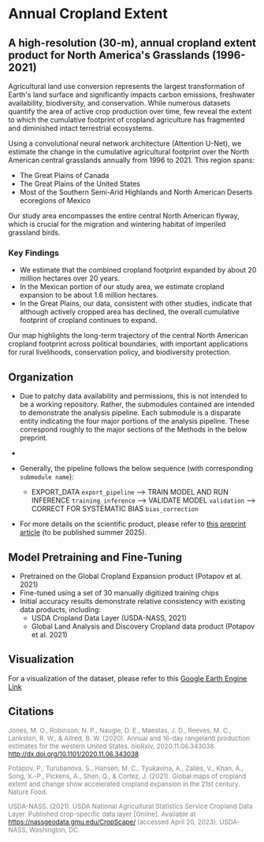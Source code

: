 # Annual Cropland Extent

## A high-resolution (30-m), annual cropland extent product for North America's Grasslands (1996-2021)

Agricultural land use conversion represents the largest transformation of Earth's land surface and significantly impacts carbon emissions, freshwater availability, biodiversity, and conservation. While numerous datasets quantify the area of active crop production over time, few reveal the extent to which the cumulative footprint of cropland agriculture has fragmented and diminished intact terrestrial ecosystems.

Using a convolutional neural network architecture (Attention U-Net), we estimate the change in the cumulative agricultural footprint over the North American central grasslands annually from 1996 to 2021. This region spans:

- The Great Plains of Canada
- The Great Plains of the United States
- Most of the Southern Semi-Arid Highlands and North American Deserts ecoregions of Mexico

Our study area encompasses the entire central North American flyway, which is crucial for the migration and wintering habitat of imperiled grassland birds.

### Key Findings

- We estimate that the combined cropland footprint expanded by about 20 million hectares over 20 years.
- In the Mexican portion of our study area, we estimate cropland expansion to be about 1.6 million hectares.
- In the Great Plains, our data, consistent with other studies, indicate that although actively cropped area has declined, the overall cumulative footprint of cropland continues to expand.

Our map highlights the long-term trajectory of the central North American cropland footprint across political boundaries, with important applications for rural livelihoods, conservation policy, and biodiversity protection.

## Organization
- Due to patchy data availability and permissions, this is not intended to be a working repository. Rather, the submodules contained are intended to demonstrate the analysis pipeline. Each submodule is a disparate entity indicating the four major portions of the analysis pipeline. These correspond roughly to the major sections of the Methods in the below preprint.
- 
- Generally, the pipeline follows the below sequence (with corresponding `submodule name`):
  -  EXPORT_DATA `export_pipeline` --> TRAIN MODEL AND RUN INFERENCE `training_inference` --> VALIDATE MODEL `validation` --> CORRECT FOR SYSTEMATIC BIAS `bias_correction`
 
- For more details on the scientific product, please refer to [this preprint article](https://www.biorxiv.org/content/10.1101/2025.03.18.643874v1) (to be published summer 2025). 

## Model Pretraining and Fine-Tuning

- Pretrained on the Global Cropland Expansion product (Potapov et al. 2021)
- Fine-tuned using a set of 30 manually digitized training chips
- Initial accuracy results demonstrate relative consistency with existing data products, including:
  - USDA Cropland Data Layer (USDA-NASS, 2021)
  - Global Land Analysis and Discovery Cropland data product (Potapov et al. 2021)


## Visualization

For a visualization of the dataset, please refer to this [Google Earth Engine Link](https://wlfw-um.projects.earthengine.app/view/cropland-extent-map)

## Citations

<font size="2" color="#808080">

Jones, M. O., Robinson, N. P., Naugle, D. E., Maestas, J. D., Reeves, M. C., Lankston, R. W., & Allred, B. W. (2020). Annual and 16-day rangeland production estimates for the western United States. bioRxiv, 2020.11.06.343038. http://dx.doi.org/10.1101/2020.11.06.343038

Potapov, P., Turubanova, S., Hansen, M. C., Tyukavina, A., Zalles, V., Khan, A., Song, X.-P., Pickens, A., Shen, Q., & Cortez, J. (2021). Global maps of cropland extent and change show accelerated cropland expansion in the 21st century. Nature Food.

USDA-NASS. (2021). USDA National Agricultural Statistics Service Cropland Data Layer. Published crop-specific data layer [Online]. Available at https://nassgeodata.gmu.edu/CropScape/ (accessed April 20, 2023). USDA-NASS, Washington, DC.

</font>
